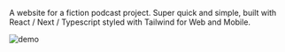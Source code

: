 A website for a fiction podcast project. Super quick and simple, built with React / Next / Typescript styled with Tailwind for Web and Mobile.

![demo](https://res.cloudinary.com/dvxnerwho/image/upload/v1713393854/gif1_r58bh6.gif)
